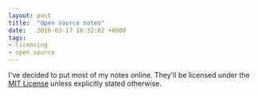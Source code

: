 ```yaml
---
layout: post
title:  "Open source notes"
date:   2016-03-17 18:32:02 +0000
tags:
- licensing
- open source
---
```


I've decided to put most of my notes online. They'll be licensed under the [MIT License][mit] unless explicitly stated otherwise.

[mit]: http://mit.license
